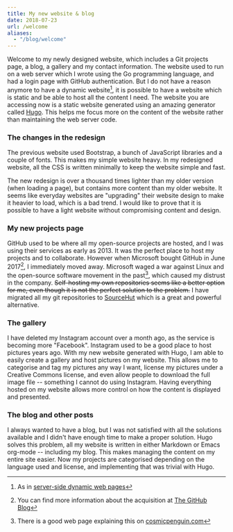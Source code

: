 ```yaml
---
title: My new website & blog
date: 2018-07-23
url: /welcome
aliases:
  - "/blog/welcome"
---
```

Welcome to my newly designed website, which includes a Git projects page, a blog, a gallery and my contact information.
The website used to run on a web server which I wrote using the Go programming language, and had a login page with GitHub
authentication. But I do not have a reason anymore to have a dynamic website[^1], it is possible to have a website which is
static and be able to host all the content I need. The website you are accessing now is a static website generated using an
amazing generator called [Hugo]. This helps me focus more on the content of the website rather than maintaining the web server code.

### The changes in the redesign
The previous website used Bootstrap, a bunch of JavaScript libraries and a couple of fonts. This makes my simple website heavy.
In my redesigned website, all the CSS is written minimally to keep the website simple and fast.  

The new redesign is over a thousand times lighter than my older version (when loading a page), but contains more content
than my older website. It seems like everyday websites are "upgrading" their website design to make it heavier to load, which
is a bad trend. I would like to prove that it is possible to have a light website without compromising content and design.  

### My new projects page
GitHub used to be where all my open-source projects are hosted, and I was using their services as early as 2013. It was the perfect
place to host my projects and to collaborate. However when Microsoft bought GitHub in June 2017[^2], I immediately moved away. Microsoft 
waged a war against Linux and the open-source software movement in the past[^3], which caused my distrust in the company.
~~Self-hosting my own repositories seems like a better option for me, even though it is not the perfect solution to the problem.~~
I have migrated all my git repositories to [SourceHut] which is a great and
powerful alternative.

### The gallery
I have deleted my Instagram account over a month ago, as the service is becoming more "Facebook". Instagram used to be a good place to
host pictures years ago. With my new website generated with Hugo, I am able to easily create a gallery and host pictures on my website.
This allows me to categorise and tag my pictures any way I want, license my pictures under a Creative Commons license, and even allow
people to download the full image file -- something I cannot do using Instagram. Having everything hosted on my website allows more control
on how the content is displayed and presented.  

### The blog and other posts
I always wanted to have a blog, but I was not satisfied with all the solutions available and I didn't have enough time to make a proper solution.
Hugo solves this problem, all my website is written in either Markdown or Emacs org-mode -- including my blog. This makes managing the content on
my entire site easier. Now my projects are categorised depending on the
language used and license, and implementing that was trivial with Hugo.


[Hugo]: https://gohugo.io/
[SourceHut]: https://sourcehut.org
[^1]: As in [server-side dynamic web pages](https://en.wikipedia.org/wiki/Dynamic_web_page)
[^2]: You can find more information about the acquisition at [The GitHub Blog](https://blog.github.com/2018-06-04-github-microsoft/)
[^3]: There is a good web page explaining this on [cosmicpenguin.com](https://web.archive.org/web/20190412193814/http://www.cosmicpenguin.com/linux/MICROSOFTS_WAR_AGAINST_LINUX.html)
